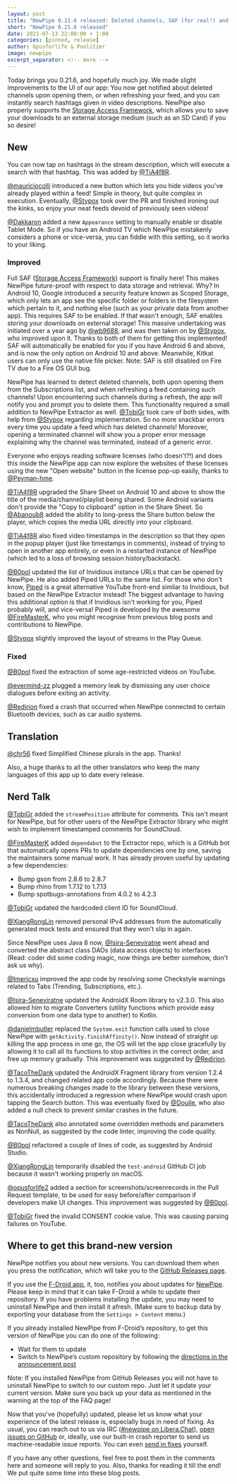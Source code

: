 ```yaml
---
layout: post
title: "NewPipe 0.21.6 released: Deleted channels, SAF (for real!) and hashtags!"
short: "NewPipe 0.21.6 released"
date: 2021-07-13 22:00:00 + 1:00
categories: [pinned, release]
author: Opusforlife & Poolitzer
image: newpipe
excerpt_separator: <!-- more -->
---
```


Today brings you 0.21.6, and hopefully much joy. We made slight improvements to the UI of our app: You now get notified about deleted channels upon opening them, or when refreshing your feed, and you can instantly search hashtags given in video descriptions. NewPipe also properly supports the [Storage Access Framework](https://developer.android.com/guide/topics/providers/document-provider), which allows you to save your downloads to an external storage medium (such as an SD Card) if you so desire!

<!-- more -->

## New

You can now tap on hashtags in the stream description, which will execute a search with that hashtag. This was added by [@TiA4f8R](https://github.com/TiA4f8R).

[@mauriciocolli](https://github.com/mauriciocolli) introduced a new button which lets you hide videos you've already played within a feed! Simple in theory, but quite complex in execution. Eventually, [@Stypox](https://github.com/Stypox) took over the PR and finished ironing out the kinks, so enjoy your neat feeds devoid of previously seen videos!

[@Dakkaron](https://github.com/Dakkaron) added a new <code>Appearance</code> setting to manually enable or disable Tablet Mode. So if you have an Android TV which NewPipe mistakenly considers a phone or vice-versa, you can fiddle with this setting, so it works to your liking.

### Improved

Full SAF ([Storage Access Framework](https://developer.android.com/guide/topics/providers/document-provider)) support is finally here! This makes NewPipe future-proof with respect to data storage and retrieval. Why? In Android 10, Google introduced a security feature known as Scoped Storage, which only lets an app see the specific folder or folders in the filesystem which pertain to it, and nothing else (such as your private data from another app). This requires SAF to be enabled. If that wasn't enough, SAF enables storing your downloads on external storage! This massive undertaking was initiated over a year ago by [@wb9688](https://github.com/wb9688), and was then taken on by [@Stypox](https://github.com/Stypox), who improved upon it. Thanks to both of them for getting this implemented! SAF will automatically be enabled for you if you have Android 6 and above, and is now the only option on Android 10 and above. Meanwhile, Kitkat users can only use the native file picker. Note: SAF is still disabled on Fire TV due to a Fire OS GUI bug.

NewPipe has learned to detect deleted channels, both upon opening them from the Subscriptions list, and when refreshing a feed containing such channels! Upon encountering such channels during  a refresh, the app will notify you and prompt you to delete them. This functionality required a small addition to NewPipe Extractor as well. [@TobiGr](https://github.com/TobiGr) took care of both sides, with help from [@Stypox](https://github.com/Stypox) regarding implementation. So no more snackbar errors every time you update a feed which has deleted channels! Moreover, opening a terminated channel will show you a proper error message explaining why the channel was terminated, instead of a generic error.

Everyone who enjoys reading software licenses (who doesn't?!) and does this inside the NewPipe app can now explore the websites of these licenses using the new "Open website" button in the license pop-up easily, thanks to [@Peyman-hme](https://github.com/Peyman-hme).

[@TiA4f8R](https://github.com/TiA4f8R) upgraded the Share Sheet on Android 10 and above to show the title of the media/channel/playlist being shared. Some Android variants don't provide the "Copy to clipboard" option in the Share Sheet. So [@Abanoub8](https://github.com/Abanoub8) added the ability to long-press the Share button below the player, which copies the media URL directly into your clipboard.

[@TiA4f8R](https://github.com/TiA4f8R) also fixed video timestamps in the description so that they open in the popup player (just like timestamps in comments), instead of trying to open in another app entirely, or even in a restarted instance of NewPipe (which led to a loss of browsing session history/backstack).

[@B0pol](https://github.com/B0pol) updated the list of Invidious instance URLs that can be opened by NewPipe. He also added Piped URLs to the same list. For those who don't know, [Piped](https://piped.kavin.rocks/) is a great alternative YouTube front-end similar to Invidious, but based on the NewPipe Extractor instead! The biggest advantage to having this additional option is that if Invidious isn't working for you, Piped probably will, and vice-versa! Piped is developed by the awesome [@FireMasterK](https://github.com/FireMasterK), who you might recognise from previous blog posts and contributions to NewPipe.

[@Stypox](https://github.com/Stypox) slightly improved the layout of streams in the Play Queue.

### Fixed

[@B0pol](https://github.com/B0pol) fixed the extraction of some age-restricted videos on YouTube.

[@evermind-zz](https://github.com/evermind-zz) plugged a memory leak by dismissing any user choice dialogues before exiting an activity.

[@Redirion](https://github.com/Redirion) fixed a crash that occurred when NewPipe connected to certain Bluetooth devices, such as car audio systems.

## Translation

[@chr56](https://github.com/chr56) fixed Simplified Chinese plurals in the app. Thanks!

Also, a huge thanks to all the other translators who keep the many languages of this app up to date every release.

## Nerd Talk

[@TobiGr](https://github.com/TobiGr) added the `streamPosition` attribute for comments. This isn't meant for NewPipe, but for other users of the NewPipe Extractor library who might wish to implement timestamped comments for SoundCloud.

[@FireMasterK](https://github.com/FireMasterK) added `dependabot` to the Extractor repo, which is a GitHub bot that automatically opens PRs to update dependencies one by one, saving the maintainers some manual work. It has already proven useful by updating a few dependencies:

- Bump gson from 2.8.6 to 2.8.7 
- Bump rhino from 1.7.12 to 1.7.13 
- Bump spotbugs-annotations from 4.0.2 to 4.2.3

[@TobiGr](https://github.com/TobiGr) updated the hardcoded client ID for SoundCloud.

[@XiangRongLin](https://github.com/XiangRongLin) removed personal IPv4 addresses from the automatically generated mock tests and ensured that they won't slip in again.

Since NewPipe uses Java 8 now, [@Isira-Seneviratne](https://github.com/Isira-Seneviratne) went ahead and converted the abstract class DAOs (data access objects) to interfaces (Read: coder did some coding magic, now things are better somehow, don't ask us why).

[@Imericxu](https://github.com/Imericxu) improved the app code by resolving some Checkstyle warnings related to Tabs (Trending, Subscriptions, etc.).

[@Isira-Seneviratne](https://github.com/Isira-Seneviratne) updated the AndroidX Room library to v2.3.0. This also allowed him to migrate Converters (utility functions which provide easy conversion from one data type to another) to Kotlin.

[@danielmbutler](https://github.com/danielmbutler) replaced the `System.exit` function calls used to close NewPipe with `getActivity.finishAffinity()`. Now instead of straight up killing the app process in one go, the OS will let the app close gracefully by allowing it to call all its functions to stop activities in the correct order, and free up memory gradually. This improvement was suggested by [@Redirion](https://github.com/Redirion).

[@TacoTheDank](https://github.com/TacoTheDank) updated the AndroidX Fragment library from version 1.2.4 to 1.3.4, and changed related app code accordingly. Because there were numerous breaking changes made to the library between these versions, this accidentally introduced a regression where NewPipe would crash upon tapping the Search button. This was eventually fixed by [@Douile](https://github.com/Douile), who also added a null check to prevent similar crashes in the future.

[@TacoTheDank](https://github.com/TacoTheDank) also annotated some overridden methods and parameters as NonNull, as suggested by the code linter, improving the code quality.

[@B0pol](https://github.com/B0pol) refactored a couple of lines of code, as suggested by Android Studio.

[@XiangRongLin](https://github.com/XiangRongLin) temporarily disabled the `test-android` GitHub CI job because it wasn't working properly on macOS.

[@opusforlife2](https://github.com/opusforlife2) added a section for screenshots/screenrecords in the Pull Request template, to be used for easy before/after comparison if developers make UI changes. This improvement was suggested by [@B0pol](https://github.com/B0pol).

[@TobiGr](https://github.com/TobiGr) fixed the invalid CONSENT cookie value. This was causing parsing failures on YouTube.

## Where to get this brand-new version

NewPipe notifies you about new versions. You can download them when you press the notification, which will take you to the [GitHub Releases page](https://github.com/TeamNewPipe/NewPipe/releases).

If you use the [F-Droid app](https://f-droid.org/), it, too, notifies you about updates for [NewPipe](https://f-droid.org/packages/org.schabi.newpipe/).
Please keep in mind that it can take F-Droid a while to update their repository. If you have problems installing the update, you may need to uninstall NewPipe and then install it afresh. (Make sure to backup data by exporting your database from the `Settings > Content` menu.)

If you already installed NewPipe from F-Droid’s repository, to get this version of NewPipe you can do one of the following:

* Wait for them to update
* Switch to NewPipe’s custom repository by following the [directions in the announcement post](https://newpipe.net/blog/announcement/f-droid/pinned/f-droid-repo/)

Note: If you installed NewPipe from GitHub Releases you will not have to uninstall NewPipe to switch to our custom repo. Just let it update your current version.
Make sure you back up your data as mentioned in the warning at the top of the FAQ page!

Now that you've (hopefully) updated, please let us know what your experience of the latest release is, especially bugs in need of fixing. As usual, you can reach out to us via IRC ([#newpipe on Libera.Chat](https://web.libera.chat/#newpipe)), [open issues on GitHub](https://github.com/TeamNewPipe/NewPipe/issues/new) or, ideally, use our built-in crash reporter to send us machine-readable issue reports. You can even [send in fixes](https://github.com/TeamNewPipe/NewPipe/blob/dev/.github/CONTRIBUTING.md#bug-fixing) yourself.

If you have any other questions, feel free to post them in the comments here and someone will reply to you.  Also, thanks for reading it till the end! We put quite some time into these blog posts.
